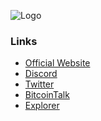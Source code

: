 ![Logo](https://avatars.githubusercontent.com/u/85111550?v=4)


### Links
- [Official Website](studentscoin.net) 
- [Discord](https://discord.gg/PfZYYUSGvV)
- [Twitter]()
- [BitcoinTalk]()
- [Explorer]()
